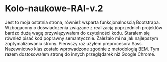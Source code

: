 # Kolo-naukowe-RAI-v.2
Jest to moja ostatnia strona, również wsparta funkcjonalnością Bootstrapa.  Wzbogacony o doświadczenia związane z realizacją poprzednich projektów bardzo dużą wagę przywiązywałem do czytelności kodu. Starałem się również pisać kod poprawny semantycznie. Zależało mi na jak najlepszym zoptymalizowaniu strony. Pierwszy raz użyłem preprocesora Sass. Nazewnictwo klas zostało wprowadzone zgodnie z metodologią BEM. Tym razem dostosowałem stronę do innych przeglądarek niż Google Chrome.
